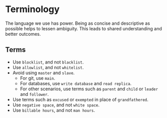 # Terminology

The language we use has power. Being as concise and descriptive as possible helps to lessen ambiguity. This leads to shared understanding and better outcomes.

## Terms

* Use `blocklist`, and not `blacklist`.
* Use `allowlist`, and not `whitelist`.
* Avoid using `master` and `slave`. 
	* For git, use `main`.
	* For databases, use `write database` and `read replica`.
	* For other scenarios, use terms such as `parent` and `child` or `leader` and `follower`.
* Use terms such as `excused` or `exempted` in place of `grandfathered`.
* Use `negative space`, and not `white space`.
* Use `billable hours`, and not `man hours`.
